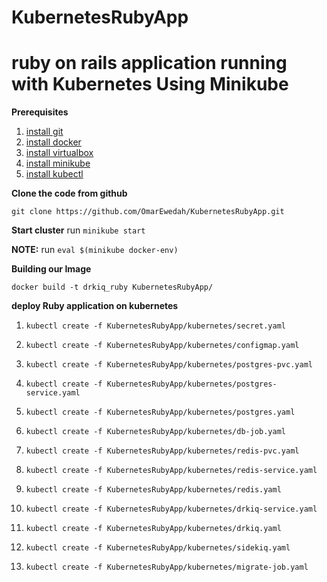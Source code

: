 # KubernetesRubyApp

# **ruby on rails application running with Kubernetes Using Minikube**

**Prerequisites**

 1. [install git](https://www.linode.com/docs/development/version-control/how-to-install-git-on-linux-mac-and-windows/) 
 2. [install docker](https://rancher.com/docs/rancher/v1.6/en/hosts/)
 3. [install virtualbox](https://www.virtualbox.org/wiki/Downloads)
 4. [install minikube](https://github.com/kubernetes/minikube/releases)
 5. [install kubectl](https://kubernetes-cn.github.io/docs/tasks/tools/install-kubectl/) 

**Clone the code from github**

   

    git clone https://github.com/OmarEwedah/KubernetesRubyApp.git

**Start cluster** 
 run  `minikube start`
			
**NOTE:**  run `eval $(minikube docker-env)`

**Building our Image**

    docker build -t drkiq_ruby KubernetesRubyApp/
**deploy Ruby application on kubernetes**

 1. `kubectl create -f KubernetesRubyApp/kubernetes/secret.yaml`
 
 2. `kubectl create -f KubernetesRubyApp/kubernetes/configmap.yaml`
 
 3. `kubectl create -f KubernetesRubyApp/kubernetes/postgres-pvc.yaml`
 
 4. `kubectl create -f KubernetesRubyApp/kubernetes/postgres-service.yaml`
 
 5.  `kubectl create -f KubernetesRubyApp/kubernetes/postgres.yaml`
 
 6.  `kubectl create -f KubernetesRubyApp/kubernetes/db-job.yaml`
 
 7.  `kubectl create -f KubernetesRubyApp/kubernetes/redis-pvc.yaml`
 
 8.  `kubectl create -f KubernetesRubyApp/kubernetes/redis-service.yaml`
 
 9.  `kubectl create -f KubernetesRubyApp/kubernetes/redis.yaml`
 
 10. `kubectl create -f KubernetesRubyApp/kubernetes/drkiq-service.yaml`
 
 11. `kubectl create -f KubernetesRubyApp/kubernetes/drkiq.yaml`
 
 12. `kubectl create -f KubernetesRubyApp/kubernetes/sidekiq.yaml`
 
 14. `kubectl create -f KubernetesRubyApp/kubernetes/migrate-job.yaml`

